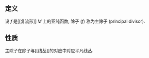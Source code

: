 
## 定义

设 $f$ 是[[复流形]] $M$ 上的亚纯函数, 除子 $(f)$ 称为主除子 (principal divisor).

## 性质

主除子在除子与[[线丛]]的对应中对应平凡线丛.